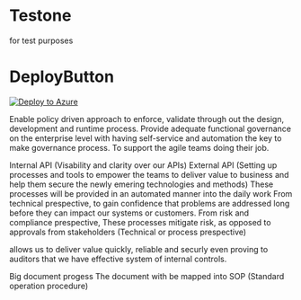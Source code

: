 # Testone
for test purposes
# DeployButton
[![Deploy to Azure](https://azuredeploy.net/deploybutton.png)](https://azuredeploy.net/)


Enable policy driven approach to enforce, validate through out the design, development and runtime process. 
Provide adequate functional governance on the enterprise level with having self-service and automation the key to make governance process. 
To support the agile teams doing their job.



Internal API (Visability and clarity over our APIs)
External API (Setting up processes and tools to empower the teams to deliver value to business and help them secure the newly emering technologies and methods)
These processes will be provided in an automated manner into the daily work 
From technical prespective, to gain confidence that problems are addressed long before they can impact our systems or customers. 
From risk and compliance prespective, These processes mitigate risk, as opposed to approvals from stakeholders (Technical or process prespective) 


allows us to deliver value quickly, reliable and securly even proving to auditors that we have effective system of internal controls. 

Big document progess
The document with be mapped into SOP (Standard operation procedure)
